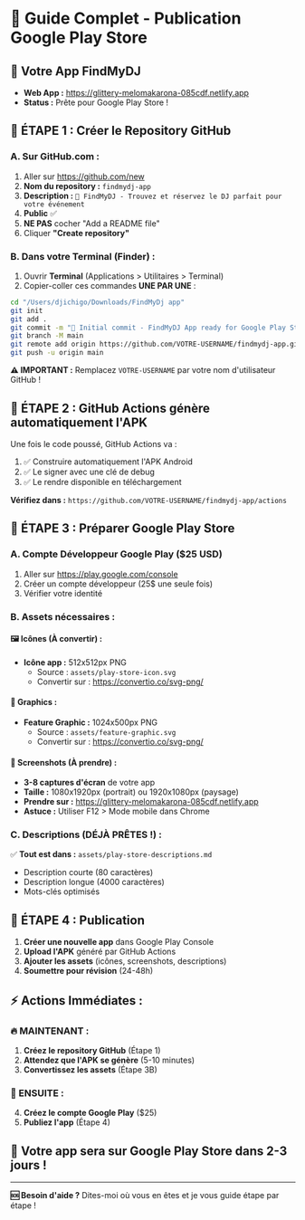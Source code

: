 # 🚀 Guide Complet - Publication Google Play Store

## 📱 **Votre App FindMyDJ**
- **Web App :** https://glittery-melomakarona-085cdf.netlify.app
- **Status :** Prête pour Google Play Store !

## 🎯 **ÉTAPE 1 : Créer le Repository GitHub**

### **A. Sur GitHub.com :**
1. Aller sur https://github.com/new
2. **Nom du repository :** `findmydj-app`
3. **Description :** `🎵 FindMyDJ - Trouvez et réservez le DJ parfait pour votre événement`
4. **Public** ✅
5. **NE PAS** cocher "Add a README file"
6. Cliquer **"Create repository"**

### **B. Dans votre Terminal (Finder) :**
1. Ouvrir **Terminal** (Applications > Utilitaires > Terminal)
2. Copier-coller ces commandes **UNE PAR UNE** :

```bash
cd "/Users/djichigo/Downloads/FindMyDj app"
git init
git add .
git commit -m "🎵 Initial commit - FindMyDJ App ready for Google Play Store"
git branch -M main
git remote add origin https://github.com/VOTRE-USERNAME/findmydj-app.git
git push -u origin main
```

**⚠️ IMPORTANT :** Remplacez `VOTRE-USERNAME` par votre nom d'utilisateur GitHub !

## 🤖 **ÉTAPE 2 : GitHub Actions génère automatiquement l'APK**

Une fois le code poussé, GitHub Actions va :
1. ✅ Construire automatiquement l'APK Android
2. ✅ Le signer avec une clé de debug
3. ✅ Le rendre disponible en téléchargement

**Vérifiez dans :** `https://github.com/VOTRE-USERNAME/findmydj-app/actions`

## 📱 **ÉTAPE 3 : Préparer Google Play Store**

### **A. Compte Développeur Google Play ($25 USD)**
1. Aller sur https://play.google.com/console
2. Créer un compte développeur (25$ une seule fois)
3. Vérifier votre identité

### **B. Assets nécessaires :**

#### **🖼️ Icônes (À convertir) :**
- **Icône app :** 512x512px PNG
  - Source : `assets/play-store-icon.svg`
  - Convertir sur : https://convertio.co/svg-png/

#### **🎨 Graphics :**
- **Feature Graphic :** 1024x500px PNG
  - Source : `assets/feature-graphic.svg`
  - Convertir sur : https://convertio.co/svg-png/

#### **📸 Screenshots (À prendre) :**
- **3-8 captures d'écran** de votre app
- **Taille :** 1080x1920px (portrait) ou 1920x1080px (paysage)
- **Prendre sur :** https://glittery-melomakarona-085cdf.netlify.app
- **Astuce :** Utiliser F12 > Mode mobile dans Chrome

### **C. Descriptions (DÉJÀ PRÊTES !) :**
✅ **Tout est dans :** `assets/play-store-descriptions.md`
- Description courte (80 caractères)
- Description longue (4000 caractères)
- Mots-clés optimisés

## 🚀 **ÉTAPE 4 : Publication**

1. **Créer une nouvelle app** dans Google Play Console
2. **Upload l'APK** généré par GitHub Actions
3. **Ajouter les assets** (icônes, screenshots, descriptions)
4. **Soumettre pour révision** (24-48h)

## ⚡ **Actions Immédiates :**

### **🔥 MAINTENANT :**
1. **Créez le repository GitHub** (Étape 1)
2. **Attendez que l'APK se génère** (5-10 minutes)
3. **Convertissez les assets** (Étape 3B)

### **📱 ENSUITE :**
4. **Créez le compte Google Play** ($25)
5. **Publiez l'app** (Étape 4)

## 🎉 **Votre app sera sur Google Play Store dans 2-3 jours !**

---

**🆘 Besoin d'aide ?** Dites-moi où vous en êtes et je vous guide étape par étape !